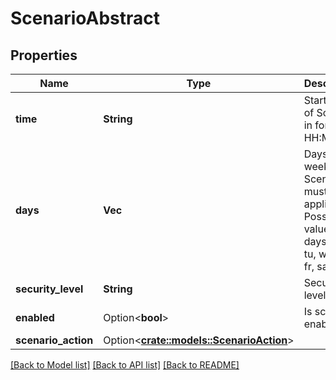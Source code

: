 # ScenarioAbstract

## Properties

Name | Type | Description | Notes
------------ | ------------- | ------------- | -------------
**time** | **String** | Start time of Scenario in format HH:MM. | 
**days** | **Vec<String>** | Days of week when Scenario must be applied. Possible values for days: mo, tu, we, th, fr, sa, su. | 
**security_level** | **String** | Security level. | 
**enabled** | Option<**bool**> | Is scenario enabled? | [optional]
**scenario_action** | Option<[**crate::models::ScenarioAction**](ScenarioAction.md)> |  | [optional]

[[Back to Model list]](../README.md#documentation-for-models) [[Back to API list]](../README.md#documentation-for-api-endpoints) [[Back to README]](../README.md)


